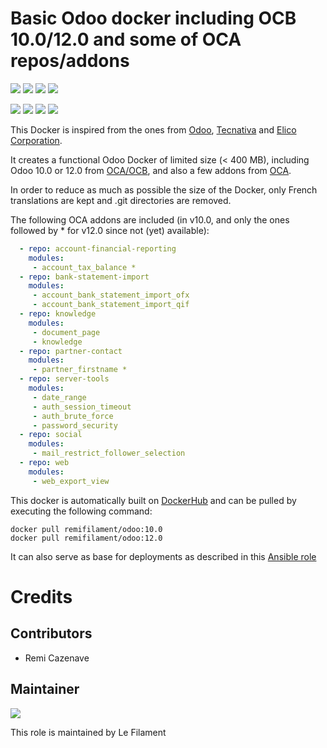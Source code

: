 # Basic Odoo docker including OCB 10.0/12.0 and some of OCA repos/addons

[![](https://images.microbadger.com/badges/image/lefilament/odoo:10.0.svg)](https://microbadger.com/images/lefilament/odoo:10.0 "Get your own image badge on microbadger.com")
[![](https://images.microbadger.com/badges/version/lefilament/odoo:10.0.svg)](https://microbadger.com/images/lefilament/odoo:10.0 "Get your own version badge on microbadger.com")
[![](https://images.microbadger.com/badges/license/lefilament/odoo:10.0.svg)](https://microbadger.com/images/lefilament/odoo:10.0 "Get your own license badge on microbadger.com")
[![](https://images.microbadger.com/badges/commit/lefilament/odoo:10.0.svg)](https://microbadger.com/images/lefilament/odoo:10.0 "Get your own commit badge on microbadger.com")

[![](https://images.microbadger.com/badges/image/lefilament/odoo:12.0.svg)](https://microbadger.com/images/lefilament/odoo:12.0 "Get your own image badge on microbadger.com")
[![](https://images.microbadger.com/badges/version/lefilament/odoo:12.0.svg)](https://microbadger.com/images/lefilament/odoo:12.0 "Get your own version badge on microbadger.com")
[![](https://images.microbadger.com/badges/license/lefilament/odoo:12.0.svg)](https://microbadger.com/images/lefilament/odoo:12.0 "Get your own license badge on microbadger.com")
[![](https://images.microbadger.com/badges/commit/lefilament/odoo:12.0.svg)](https://microbadger.com/images/lefilament/odoo:12.0 "Get your own commit badge on microbadger.com")

This Docker is inspired from the ones from [Odoo](https://github.com/odoo/docker), [Tecnativa](https://github.com/Tecnativa/doodba) and [Elico Corporation](https://github.com/Elico-Corp/odoo-docker).

It creates a functional Odoo Docker of limited size (< 400 MB), including Odoo 10.0 or 12.0 from [OCA/OCB](https://github.com/oca/ocb), and also a few addons from [OCA](https://github.com/oca).

In order to reduce as much as possible the size of the Docker, only French translations are kept and .git directories are removed.

The following OCA addons are included (in v10.0, and only the ones followed by * for v12.0 since not (yet) available):
```yaml
  - repo: account-financial-reporting
    modules:
     - account_tax_balance *
  - repo: bank-statement-import
    modules:
     - account_bank_statement_import_ofx
     - account_bank_statement_import_qif
  - repo: knowledge
    modules:
     - document_page
     - knowledge
  - repo: partner-contact
    modules:
     - partner_firstname *
  - repo: server-tools
    modules:
     - date_range
     - auth_session_timeout
     - auth_brute_force
     - password_security
  - repo: social
    modules:
     - mail_restrict_follower_selection
  - repo: web
    modules:
     - web_export_view
```


This docker is automatically built on [DockerHub](https://hub.docker.com/r/lefilament/odoo) and can be pulled by executing the following command:
```
docker pull remifilament/odoo:10.0
docker pull remifilament/odoo:12.0
```

It can also serve as base for deployments as described in this [Ansible role](https://github.com/lefilament/ansible_role_odoo_docker)


# Credits

## Contributors

* Remi Cazenave <remi-filament>


## Maintainer

[![](https://le-filament.com/img/logo-lefilament.png)](https://le-filament.com "Le Filament")

This role is maintained by Le Filament
